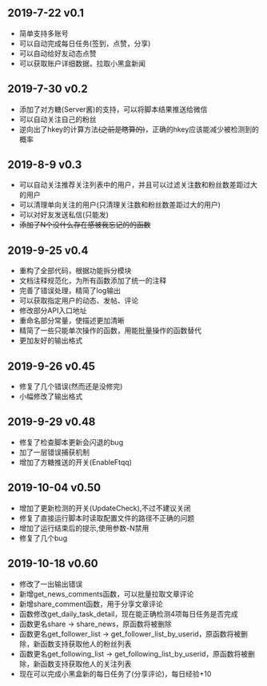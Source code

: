 ## 2019-7-22 v0.1
* 简单支持多账号
* 可以自动完成每日任务(签到，点赞，分享)
* 可以自动给好友动态点赞
* 可以获取账户详细数据，拉取小黑盒新闻

## 2019-7-30 v0.2
* 添加了对方糖(Server酱)的支持，可以将脚本结果推送给微信
* 可以自动关注自己的粉丝
* 逆向出了hkey的计算方法~~(之前是瞎算的)~~，正确的hkey应该能减少被检测到的概率

## 2019-8-9 v0.3
* 可以自动关注推荐关注列表中的用户，并且可以过滤关注数和粉丝数差距过大的用户
* 可以清理单向关注的用户(只清理关注数和粉丝数差距过大的用户)
* 可以对好友发送私信(只能发)
* ~~添加了N个没什么存在感被我忘记的的函数~~

## 2019-9-25 v0.4
* 重构了全部代码，根据功能拆分模块
* 文档注释规范化，为所有函数添加了统一的注释
* 完善了错误处理，精简了log输出
* 可以获取指定用户的动态、发帖、评论
* 修改部分API入口地址
* 重命名部分常量，使描述更加清晰
* 精简了一些只能单次操作的函数，用能批量操作的函数替代
* 更加友好的输出格式

## 2019-9-26 v0.45
* 修复了几个错误(然而还是没修完)
* 小幅修改了输出格式

## 2019-9-29 v0.48
* 修复了检查脚本更新会闪退的bug
* 加了一层错误捕获机制
* 增加了方糖推送的开关(EnableFtqq)

## 2019-10-04 v0.50
* 增加了更新检测的开关(UpdateCheck),不过不建议关闭
* 修复了直接运行脚本时读取配置文件的路径不正确的问题
* 增加了运行结束后的提示,使用参数-N禁用
* 修复了几个bug

## 2019-10-18 v0.60
* 修改了一出输出错误
* 新增get_news_comments函数，可以批量拉取文章评论
* 新增share_comment函数，用于分享文章评论
* 函数修改get_daily_task_detail，现在能正确检测4项每日任务是否完成
* 函数更名share -> share_news，原函数将被删除
* 函数更名get_follower_list -> get_follower_list_by_userid，原函数将被删除，新函数支持获取他人的粉丝列表
* 函数更名get_following_list -> get_following_list_by_userid，原函数将被删除，新函数支持获取他人的关注列表
* 现在可以完成小黑盒新的每日任务了(分享评论)，每日经验+10